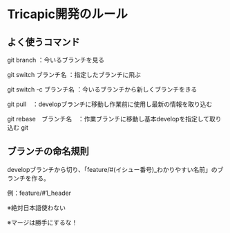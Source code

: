 # Tricapic開発のルール
  
## よく使うコマンド

git branch ：今いるブランチを見る

git switch ブランチ名 ：指定したブランチに飛ぶ

git switch -c ブランチ名 ：今いるブランチから新しくブランチをきる

git pull　：developブランチに移動し作業前に使用し最新の情報を取り込む

git rebase　ブランチ名　：作業ブランチに移動し基本developを指定して取り込む
  git

## ブランチの命名規則
  
developブランチから切り、「feature/#(イシュー番号)_わかりやすい名前」のブランチを作る。

例：feature/#1_header
  
※絶対日本語使わない

※マージは勝手にするな！
